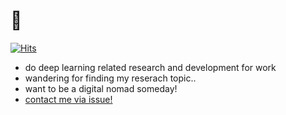 # :turtle:

[![Hits](https://hits.seeyoufarm.com/api/count/incr/badge.svg?url=https%3A%2F%2Fgithub.com%2Flong8v%2Flong8v&count_bg=%2379C83D&title_bg=%23555555&icon=&icon_color=%23E7E7E7&title=hits&edge_flat=false)](https://hits.seeyoufarm.com)

- do deep learning related research and development for work 
- wandering for finding my reserach topic..
- want to be a digital nomad someday!
- [contact me via issue!](https://github.com/long8v/long8v/issues/new)
